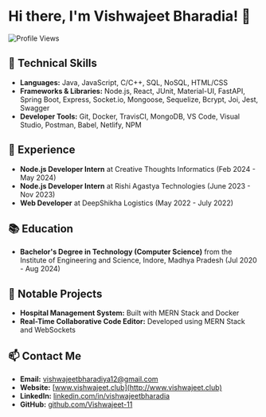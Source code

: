 # Hi there, I'm Vishwajeet Bharadia! 👋

![Profile Views](https://komarev.com/ghpvc/?username=Vishwajeet-11&color=brightgreen)

## 🔧 Technical Skills

- **Languages:** Java, JavaScript, C/C++, SQL, NoSQL, HTML/CSS
- **Frameworks & Libraries:** Node.js, React, JUnit, Material-UI, FastAPI, Spring Boot, Express, Socket.io, Mongoose, Sequelize, Bcrypt, Joi, Jest, Swagger
- **Developer Tools:** Git, Docker, TravisCI, MongoDB, VS Code, Visual Studio, Postman, Babel, Netlify, NPM

## 💼 Experience

- **Node.js Developer Intern** at Creative Thoughts Informatics (Feb 2024 - May 2024)
- **Node.js Developer Intern** at Rishi Agastya Technologies (June 2023 - Nov 2023)
- **Web Developer** at DeepShikha Logistics (May 2022 - July 2022)

## 📚 Education

- **Bachelor's Degree in Technology (Computer Science)** from the Institute of Engineering and Science, Indore, Madhya Pradesh (Jul 2020 - Aug 2024)

## 🚀 Notable Projects

- **Hospital Management System:** Built with MERN Stack and Docker
- **Real-Time Collaborative Code Editor:** Developed using MERN Stack and WebSockets

## 📫 Contact Me

- **Email:** [vishwajeetbharadiya12@gmail.com](mailto:vishwajeetbharadiya12@gmail.com)
- **Website:** [www.vishwajeet.club](http://www.vishwajeet.club)
- **LinkedIn:** [linkedin.com/in/vishwajeetbharadia](https://www.linkedin.com/in/vishwajeetbharadia)
- **GitHub:** [github.com/Vishwajeet-11](https://github.com/Vishwajeet-11)
